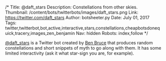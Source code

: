 /*
Title: @daft_stars
Description: Constellations from other skies.
Thumbnail: /content/bots/twitterbots/images/daft_stars.png
Link: https://twitter.com/daft_stars
Author: botsheeter.py
Date: July 01, 2017
Tags: twitter,twitterbot,bot,active,interactive,stars,constellations,cheapbotsdonequick,tracery,images,zen_benjamin
Nav: hidden
Robots: index,follow
*/

[@daft_stars](https://twitter.com/daft_stars) is a Twitter bot created by [Ben Bruce](https://twitter.com/Zen_Benjamin) that produces random constellations and short snippets of myth to go along with them. It has some limited interactivity (ask it what star-sign you are, for example).